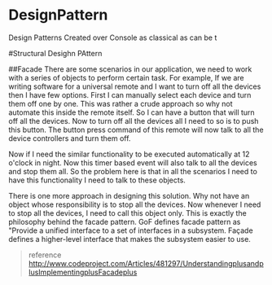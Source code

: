# DesignPattern
Design Patterns Created  over Console as classical as can be
t

#Structural Desighn PAttern

##Facade 
There are some scenarios in our application, we need to work with a series of objects to perform certain task. For example, If we are writing software for a universal remote and I want to turn off all the devices then I have few options. First I can manually select each device and turn them off one by one. This was rather a crude approach so why not automate this inside the remote itself. So I can have a button that will turn off all the devices. Now to turn off all the devices all I need to so is to push this button. The button press command of this remote will now talk to all the device controllers and turn them off.

Now if I need the similar functionality to be executed automatically at 12 o'clock in night. Now this timer based event will also talk to all the devices and stop them all. So the problem here is that in all the scenarios I need to have this functionality I need to talk to these objects.

There is one more approach in designing this solution. Why not have an object whose responsibility is to stop all the devices. Now whenever I need to stop all the devices, I need to call this object only. This is exactly the philosophy behind the facade pattern. GoF defines facade pattern as "Provide a unified interface to a set of interfaces in a subsystem. Façade defines a higher-level interface that makes the subsystem easier to use.

>reference http://www.codeproject.com/Articles/481297/UnderstandingplusandplusImplementingplusFacadeplus
